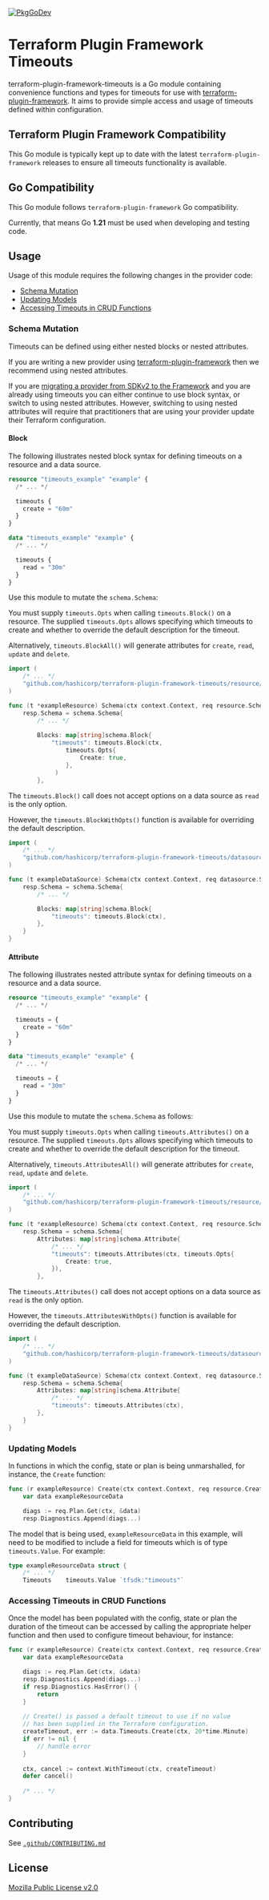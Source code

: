 [![PkgGoDev](https://pkg.go.dev/badge/github.com/hashicorp/terraform-plugin-framework-timeouts)](https://pkg.go.dev/github.com/hashicorp/terraform-plugin-framework-timeouts)

# Terraform Plugin Framework Timeouts

terraform-plugin-framework-timeouts is a Go module containing convenience functions and types for timeouts for use with [terraform-plugin-framework](https://github.com/hashicorp/terraform-plugin-framework). It aims to provide simple access and usage of timeouts defined within configuration.

## Terraform Plugin Framework Compatibility

This Go module is typically kept up to date with the latest `terraform-plugin-framework` releases to ensure all timeouts functionality is available.

## Go Compatibility

This Go module follows `terraform-plugin-framework` Go compatibility.

Currently, that means Go **1.21** must be used when developing and testing code.

## Usage

Usage of this module requires the following changes in the provider code:

- [Schema Mutation](#schema-mutation)
- [Updating Models](#updating-models)
- [Accessing Timeouts in CRUD Functions](#accessing-timeouts-in-crud-functions)

### Schema Mutation

Timeouts can be defined using either nested blocks or nested attributes.

If you are writing a new provider using [terraform-plugin-framework](https://github.com/hashicorp/terraform-plugin-framework)
then we recommend using nested attributes.

If you are [migrating a provider from SDKv2 to the Framework](https://www.terraform.io/plugin/framework/migrating) and 
you are already using timeouts you can either continue to use block syntax, or switch to using nested attributes. 
However, switching to using nested attributes will require that practitioners that are using your provider update their
Terraform configuration.

#### Block

The following illustrates nested block syntax for defining timeouts on a resource and a data source.

```terraform
resource "timeouts_example" "example" {
  /* ... */

  timeouts {
    create = "60m"
  }
}
```

```terraform
data "timeouts_example" "example" {
  /* ... */

  timeouts {
    read = "30m"
  }
}
```

Use this module to mutate the `schema.Schema`:

You must supply `timeouts.Opts` when calling `timeouts.Block()` on a resource. The supplied `timeouts.Opts` allows specifying which timeouts to create and whether to override the default description for the timeout.

Alternatively, `timeouts.BlockAll()` will generate attributes for `create`, `read`, `update` and `delete`.

```go
import (
    /* ... */
    "github.com/hashicorp/terraform-plugin-framework-timeouts/resource/timeouts"
)

func (t *exampleResource) Schema(ctx context.Context, req resource.SchemaRequest, resp *resource.SchemaResponse) {
    resp.Schema = schema.Schema{
        /* ... */
        
        Blocks: map[string]schema.Block{
            "timeouts": timeouts.Block(ctx,
                timeouts.Opts{
                    Create: true,
                },
             )
        },
```

The `timeouts.Block()` call does not accept options on a data source as `read` is the only option.

However, the `timeouts.BlockWithOpts()` function is available for overriding the default description.

```go
import (
    /* ... */
    "github.com/hashicorp/terraform-plugin-framework-timeouts/datasource/timeouts"
)

func (t exampleDataSource) Schema(ctx context.Context, req datasource.SchemaRequest, resp *datasource.SchemaResponse) {
    resp.Schema = schema.Schema{
        /* ... */

        Blocks: map[string]schema.Block{
            "timeouts": timeouts.Block(ctx),
        },
    }
}
```

#### Attribute 

The following illustrates nested attribute syntax for defining timeouts on a resource and a data source.

```terraform
resource "timeouts_example" "example" {
  /* ... */

  timeouts = {
    create = "60m"
  }
}
```

```terraform
data "timeouts_example" "example" {
  /* ... */

  timeouts = {
    read = "30m"
  }
}
```

Use this module to mutate the `schema.Schema` as follows:

You must supply `timeouts.Opts` when calling `timeouts.Attributes()` on a resource. The supplied `timeouts.Opts` allows specifying which timeouts to create and whether to override the default description for the timeout.

Alternatively, `timeouts.AttributesAll()` will generate attributes for `create`, `read`, `update` and `delete`.

```go
import (
    /* ... */
    "github.com/hashicorp/terraform-plugin-framework-timeouts/resource/timeouts"
)

func (t *exampleResource) Schema(ctx context.Context, req resource.SchemaRequest, resp *resource.SchemaResponse) {
    resp.Schema = schema.Schema{
        Attributes: map[string]schema.Attribute{
            /* ... */
            "timeouts": timeouts.Attributes(ctx, timeouts.Opts{
                Create: true,
            }),
        },
```

The `timeouts.Attributes()` call does not accept options on a data source as `read` is the only option. 

However, the `timeouts.AttributesWithOpts()` function is available for overriding the default description.

```go
import (
    /* ... */
    "github.com/hashicorp/terraform-plugin-framework-timeouts/datasource/timeouts"
)

func (t exampleDataSource) Schema(ctx context.Context, req datasource.SchemaRequest, resp *datasource.SchemaResponse) {
    resp.Schema = schema.Schema{
        Attributes: map[string]schema.Attribute{
            /* ... */
            "timeouts": timeouts.Attributes(ctx),
        },
    }
}
```

### Updating Models

In functions in which the config, state or plan is being unmarshalled, for instance, the `Create` function:

```go
func (r exampleResource) Create(ctx context.Context, req resource.CreateRequest, resp *resource.CreateResponse) {
    var data exampleResourceData

    diags := req.Plan.Get(ctx, &data)
    resp.Diagnostics.Append(diags...)
```

The model that is being used, `exampleResourceData` in this example, will need to be modified to include a field for
timeouts which is of type `timeouts.Value`. For example:

```go
type exampleResourceData struct {
    /* ... */
    Timeouts    timeouts.Value `tfsdk:"timeouts"`
```

### Accessing Timeouts in CRUD Functions

Once the model has been populated with the config, state or plan the duration of the timeout can be accessed by calling
the appropriate helper function and then used to configure timeout behaviour, for instance:

```go
func (r exampleResource) Create(ctx context.Context, req resource.CreateRequest, resp *resource.CreateResponse) {
    var data exampleResourceData

    diags := req.Plan.Get(ctx, &data)
    resp.Diagnostics.Append(diags...)
    if resp.Diagnostics.HasError() {
        return
    }
	
    // Create() is passed a default timeout to use if no value 
    // has been supplied in the Terraform configuration.
    createTimeout, err := data.Timeouts.Create(ctx, 20*time.Minute)
    if err != nil {
        // handle error
    }
    
    ctx, cancel := context.WithTimeout(ctx, createTimeout)
    defer cancel()
    
    /* ... */
}
```

## Contributing

See [`.github/CONTRIBUTING.md`](https://github.com/hashicorp/terraform-plugin-framework-timeouts/blob/main/.github/CONTRIBUTING.md)

## License

[Mozilla Public License v2.0](https://github.com/hashicorp/terraform-plugin-framework-timeouts/blob/main/LICENSE)
